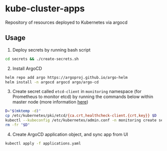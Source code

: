 # kube-cluster-apps

Repository of resources deployed to Kubernetes via argocd

## Usage

1. Deploy secrets by running bash script

```bash
cd secrets && ./create-secrets.sh
```

2. Install ArgoCD

```bash
helm repo add argo https://argoproj.github.io/argo-helm
helm install -n argocd argocd argo/argo-cd
```

3. Create secret called `etcd-client` in `monitoring` namespace (for Prometheus to monitor etcd) by running the commands below within master node (more information [here](https://github.com/helm/charts/issues/6921#issuecomment-480873676))

```bash
D="$(mktemp -d)"
cp /etc/kubernetes/pki/etcd/{ca.crt,healthcheck-client.{crt,key}} $D
kubectl --kubeconfig /etc/kubernetes/admin.conf -n monitoring create secret generic etcd-client --from-file="$D"
rm -fr "$D"
```

4. Create ArgoCD application object, and sync app from UI

```bash
kubectl apply -f applications.yaml
```
